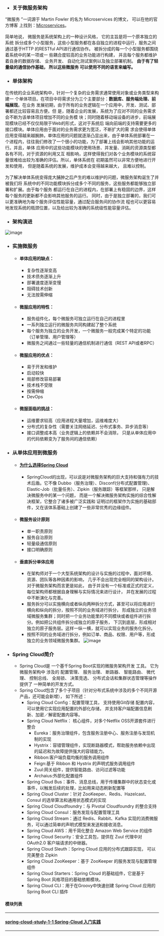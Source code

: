 - ### 关于微服务架构
“微服务 ”一词源于 Martin Fowler 的名为 Microservices 的博文， 可以在他的官方博客
上找到：[Microservices](http://mar巨nfowler.com/articles/microservices.html)。<br><br/> 
简单地说， 微服务是系统架构上的一种设计风格， 它的主旨是将一个原本独立的系统
拆分成多个小型服务，这些小型服务都在各自独立的进程中运行，服务之间通过基于HTTP
的RESTful API进行通信协作。 被拆分成的每一个小型服务都围绕着系统中的某一项或一
些耦合度较高的业务功能进行构建， 并且每个服务都维护着自身的数据存储、 业务开发、
自动化测试案例以及独立部署机制。 **由于有了轻量级的通信协作基础， 所以这些微服务
可以使用不同的语言来编写。**

- ### 单体架构
在传统的企业系统架构中，针对一个复杂的业务需求通常使用对象或业务类型来构建一
个单体项目。在项目中将需求分为三个主要部分：**数据库、服务端处理、前端展现**。在业务
发展初期，由于所有的业务逻辑在一个应用中，开发、测试、部署都还比较容易且方便。但
是，随着企业的发展，系统为了应对不同的业务需求会不断为该单体项目增加不同的业务模
块；同时随着移动端设备的进步，前端展现模块已经不仅仅局限于Web的形式，这对于系统后
端向前端的支持需要更多的接口模块。单体应用由于面对的业务需求更为宽泛，不断扩大的需
求会使得单体应用变得越来越腕肿。单体应用的问题就逐渐凸显出来，由于单体系统部署在一
个进程内，往往我们修改了一个很小的功能，为了部署上线会影响其他功能的运行。并且，单体
应用中的这些功能模块的使用场景、并发量、消耗的资源类型都各有不同，对于资源的利用又互
相影响，这样使得我们对各个业务模块的系统容量很难给出较为准确的评估。所以，单体系统在
初期虽然可以非常方便地进行开发和使用， 但是随着系统的发展，维护成本会变得越来越大，
且难以控制。<br><br/> 
为了解决单体系统变得庞大脯肿之后产生的难以维护的问题，微服务架构诞生了并被我们将
系统中的不同功能模块拆分成多个不同的服务，这些服务都能够独立部署和扩展。由于每个服务
都运行在自己的进程内，在部署上有稳固的边界，这样每个服务的更新都不会影响其他服务的运行。
同时，由于是独立部署的，我们可以更准确地为每个服务评估性能容量，通过配合服务间的协作流
程也可以更容易地发现系统的瓶颈位置，以及给出较为准确的系统级性能容量评估。

- ### 架构演进
![image](https://github.com/timebusker/spring-cloud-study/raw/master/static/0/架构演进.png?raw=true)  
    
- ### 实施微服务
  + #### 单体应用的缺点：
     - 复杂性逐渐变高
     - 技术债务逐渐上升
     - 部署速度逐渐变慢
     - 阻碍技术创新
     - 无法按需伸缩
  + #### 微服应用的特性：
     - 服务组件化，每个微服务可独立运行在自己的进程里
     - 一系列独立运行的微服务共同构建起了整个系统
     - 每个服务为独立的业务开发，一个微服务一般完成某个特定的功能（订单管理、用户管理等）
     - 微服务之间通过一些轻量的通信机制进行通信（REST API或者RPC）
  + #### 微服应用的优点：
     - 易于开发和维护
     - 启动较快
     - 局部修改容易部署
     - 技术栈不受限
     - 按需伸缩
     - DevOps
  + #### 微服面临的挑战：
     - 运维要求较高（应用进程大量增加，运维难度大）
     - 分布式的复杂性（需要关注网络延迟、分布式事务、异步消息等）
     - 接口调整成本高（业务逻辑上的依赖并不会消除， 只是从单体应用中的代码依赖变为了服务间的通信依赖）

- ### 从单体应用到微服务
  + #### [为什么选择Spring Cloud](http://blog.didispace.com/microservice-framework/)
     - SpringCloud的出现，可以说是对微服务架构的巨大支持和强有力的技术后盾。它不像
Dubbo（服务治理）、Disconf(分布式配置管理)、Elastic-Job（批量任务）、Zipkin（服务跟踪）等框架那样， 
只是解决微服务中的某一个问题， 而是一个解决微服务架构实施的综合性解决框架，它整合了诸多被广泛实践和
证明过的框架作为实施的基础部件，又在该体系基础上创建了一些非常优秀的边缘组件。

  + #### 微服务设计原则
     - 单一职责原则
     - 服务自治原则
     - 轻量级通信原则
     - 接口明确原则
  + #### 垂直拆分单体应用
     - 在架构师对于一个大型系统架构的设计与实施的过程中，面对环境、资源、团队等各种因素的影响，
几乎不会出现完全相同的架构设计。 对于微服务架构而言更是如此， 由于并没有一个标准或正式的定义， 
每位架构师都根据自身理解与实际情况来进行设计， 并在发展的过程中不断演化与完善。
     - 服务拆分可以实施横向或者纵向两种拆分方式，甚至可以将应用进行横向和纵向的拆分，按照不同的业务域进行拆分，
形成独立的业务领域微服务集群；同时把一个业务功能里的不同模块或者组件进行拆分。例如把公共组件拆分成独立的原子服务，
下沉到底层，形成相对独立的原子服务层。这样一纵一横，就可以实现业务的服务化拆分。
     - 按照不同的业务域进行拆分，例如订单、商品、权限、用户等，形成独立的业务领域微服务集群。
![image](https://github.com/timebusker/spring-cloud-study/raw/master/static/0/服务垂直拆分转型.png?raw=true)


- ### Spring Cloud简介
   + Spring Cloud是 一个基千Spring Boot实现的微服务架构开发 工具。 它为微服务架构中
涉及的 配置管理、 服务治理、 断路器、 智能路由、 微代理、 控制总线、 全局锁、 决策竞选、
分布式会话和集群状态管理等操作提供了 一种简单的开发方式。
   + Spring Cloud包含了多个子项目（针对分布式系统中涉及的多个不同开源产品，还可能会新增）， 如下所述：
     - Spring Cloud Config：配置管理工具， 支持使用Git存储 配置内容， 可以使用它实现应用配置的外部化存储，
并支持客户端配置信息刷新、加密／解密配置内容等。
     - Spring Cloud Netflix： 核心组件，对多个Netflix OSS开源套件进行整合
         * Eureka：服务治理组件，包含服务注册中心、服务注册与发现机制的实现
         * Hystrix：容错管理组件，实现断路器模式，帮助服务依赖中出现的延迟和为故障提供强大的容错能力。
         * Ribbon:客户端负载均衡的服务调用组件
         * Feign:基于 Ribbon 和 Hystrix 的声明式服务调用组件
         * Zuul:网关组件，提供智能路由、访问过滤等功能
         * Archaius:外部化配置组件
     - Spring Cloud Bus：事件、消息总线，用于传播集群中的状态变化或事件，以触发后续的处理，比如用来动态刷新配置等
     - Spring Cloud Cluster：针对 ZooKeeper、Redis、Hazelcast、Consul 的选举算法和通用状态模式的实现
     - Spring Cloud Cloudfoundry：与 Pivotal Cloudfoundry 的整合支持
     - Spring Cloud Consul：服务发现与配置管理工具
     - Spring Cloud Stream：通过 Redis、Rabbit、Kafka 实现的消费微服务，可以通过简单的声明式模型来发送和接收消息。
     - Spring Cloud AWS：用千简化整合 Amazon Web Service 的组件
     - Spring Cloud Security：安全工具包，提供在 Zuul 代理中对 OAuth2.0 客户端请求的中继器。
     - Spring Cloud Sleuth：Spring Cloud 应用的分布式跟踪实现， 可以完美整合 Zipkin
     - Spring Cloud ZooKeeper：基于 ZooKeeper 的服务发现与配置管理组件
     - Spring Cloud Starters：Spring Cloud 的基础组件，它是基于 Spring Boot 风格项目的基础依赖模块。
     - Spring Cloud CLI：用于在Groovy中快速创建 Spring Cloud 应用的 Spring Boot CLI 插件


#### 模块列表
----
#### [spring-cloud-study-1-1 Spring-Cloud 入门实践](https://github.com/timebusker/spring-cloud-study/tree/master/spring-cloud-study-1-1/)

----
